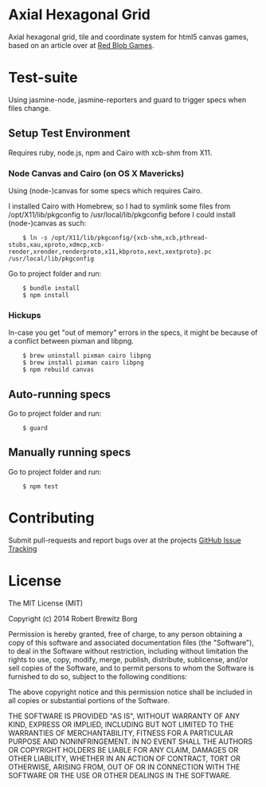 # Axial Hexagonal Grid

Axial hexagonal grid, tile and coordinate system for html5 canvas games, based on an article over at [Red Blob Games](http://www.redblobgames.com/grids/hexagons/).

# Test-suite

Using jasmine-node, jasmine-reporters and guard to trigger specs when files change.

## Setup Test Environment

Requires ruby, node.js, npm and Cairo with xcb-shm from X11.

### Node Canvas and Cairo (on OS X Mavericks)

Using (node-)canvas for some specs which requires Cairo.

I installed Cairo with Homebrew, so I had to symlink some files from /opt/X11/lib/pkgconfig to /usr/local/lib/pkgconfig before I could install (node-)canvas as such:

```
    $ ln -s /opt/X11/lib/pkgconfig/{xcb-shm,xcb,pthread-stubs,xau,xproto,xdmcp,xcb-render,xrender,renderproto,x11,kbproto,xext,xextproto}.pc /usr/local/lib/pkgconfig
```

Go to project folder and run:

```
    $ bundle install
    $ npm install
```

### Hickups

In-case you get "out of memory" errors in the specs, it might be because of a conflict between pixman and libpng.

```
    $ brew uninstall pixman cairo libpng
    $ brew install pixman cairo libpng
    $ npm rebuild canvas
```

## Auto-running specs

Go to project folder and run:

```
    $ guard
```

## Manually running specs

Go to project folder and run:

```
    $ npm test
```

# Contributing

Submit pull-requests and report bugs over at the projects [GitHub Issue Tracking](https://github.com/RobertBrewitz/axial-hexagonal-grid/issues)

# License

The MIT License (MIT)

Copyright (c) 2014 Robert Brewitz Borg

Permission is hereby granted, free of charge, to any person obtaining a copy
of this software and associated documentation files (the "Software"), to deal
in the Software without restriction, including without limitation the rights
to use, copy, modify, merge, publish, distribute, sublicense, and/or sell
copies of the Software, and to permit persons to whom the Software is
furnished to do so, subject to the following conditions:

The above copyright notice and this permission notice shall be included in
all copies or substantial portions of the Software.

THE SOFTWARE IS PROVIDED "AS IS", WITHOUT WARRANTY OF ANY KIND, EXPRESS OR
IMPLIED, INCLUDING BUT NOT LIMITED TO THE WARRANTIES OF MERCHANTABILITY,
FITNESS FOR A PARTICULAR PURPOSE AND NONINFRINGEMENT. IN NO EVENT SHALL THE
AUTHORS OR COPYRIGHT HOLDERS BE LIABLE FOR ANY CLAIM, DAMAGES OR OTHER
LIABILITY, WHETHER IN AN ACTION OF CONTRACT, TORT OR OTHERWISE, ARISING FROM,
OUT OF OR IN CONNECTION WITH THE SOFTWARE OR THE USE OR OTHER DEALINGS IN
THE SOFTWARE.
